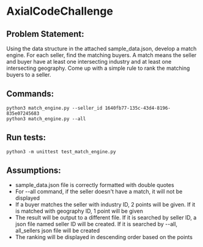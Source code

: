 # AxialCodeChallenge

## Problem Statement:
Using the data structure in the attached sample_data.json, develop a match engine.  For each seller, find the matching buyers.  A match means the seller and buyer have at least one intersecting industry and at least one intersecting geography.  Come up with a simple rule to rank the matching buyers to a seller.

## Commands:
```
python3 match_engine.py --seller_id 1640fb77-135c-43d4-8196-835e07245683
python3 match_engine.py --all
```

## Run tests:
```
python3 -m unittest test_match_engine.py
```

## Assumptions:
- sample_data.json file is correctly formatted with double quotes
- For --all command, if the seller doesn't have a match, it will not be displayed
- If a buyer matches the seller with industry ID, 2 points will be given. If it is matched with geography ID, 1 point will be given
- The result will be output to a different file. If it is searched by seller ID, a json file named seller ID will be created. If it is searched by --all, all_sellers json file will be created
- The ranking will be displayed in descending order based on the points
